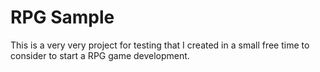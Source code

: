 # RPG Sample

This is a very very project for testing that I created in a small free time to consider to start a RPG game development.
